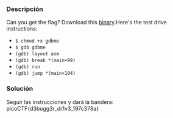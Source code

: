 ### Descripción

Can you get the flag? Download this [binary](https://artifacts.picoctf.net/c/85/gdbme).Here's the test drive instructions:
- `$ chmod +x gdbme`
- `$ gdb gdbme`
- `(gdb) layout asm`
- `(gdb) break *(main+99)`
- `(gdb) run`
- `(gdb) jump *(main+104)`

### Solución
Seguir las instrucciones y dará la bandera:
picoCTF{d3bugg3r_dr1v3_197c378a}